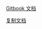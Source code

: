 [Gitbook 文档](https://www.zhaowenyu.com/gitbook-doc/manual/template.html)


[复制文档](https://docs.pickmall.cn/)